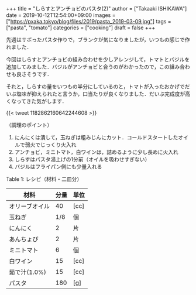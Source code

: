 +++
title = "しらすとアンチョビのパスタ(2)"
author = ["Takaaki ISHIKAWA"]
date = 2019-10-12T12:54:00+09:00
images = ["https://pxaka.tokyo/blog/files/2019/pasta_2019-03-09.jpg"]
tags = ["pasta", "tomato"]
categories = ["cooking"]
draft = false
+++

先週はサボったパスタ作りで，ブランクが気になりましたが，いつもの感じで作れました．

今回はしらすとアンチョビの組み合わせを少しアレンジして，トマトとバジルを追加してみました．バジルがアンチョビと合うのがわかったので，この組み合わせも良さそうです．

それと，しらすの量をいつもの半分にしているのと，トマトが入ったおかげでだいぶ塩味が抑えられたと言うか，口当たりが良くなりました．だいぶ完成度が高くなってきた気がします．

{{< tweet 1182862160642244608 >}}

（調理のポイント）

1.  にんにくは潰して，玉ねぎは粗みじんにカット．コールドスタートしたオイルで弱火でじっくり火入れ
2.  アンチョビ，ミニトマト，白ワインは，詰めるように少し長めに火入れ
3.  しらすはパスタ湯上げの1分前（オイルを吸わせすぎない）
4.  バジルはフライパン側にも少量入れる

<div class="table-caption">
  <span class="table-number">Table 1</span>:
  レシピ（材料・二皿分）
</div>

| 材料      | 分量 | 単位 |
|---------|----|----|
| オリーブオイル | 40  | [cc] |
| 玉ねぎ    | 1/8 | 個   |
| にんにく  | 2   | 片   |
| あんちょび | 2   | 片   |
| ミニトマト | 6   | 個   |
| 白ワイン  | 15  | [cc] |
| 茹で汁(1.0%) | 15  | [cc] |
| パスタ    | 180 | [g]  |
